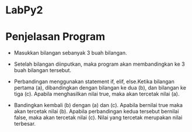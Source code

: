 # LabPy2
# Penjelasan Program
* Masukkan bilangan sebanyak 3 buah bilangan.

* Setelah bilangan diinputkan, maka program akan membandingkan ke 3 buah bilangan tersebut.
* Perbandingan menggunakan statement if, elif, else.Ketika bilangan pertama (a), dibandingkan dengan bilangan ke dua (b), dan
bilangan ke tiga (c). Apabila menghasilkan nilai true, maka akan tercetak nilai (a).

* Bandingkan kembali (b) dengan (a) dan (c). Apabila bernilai true maka akan tercetak nilai (b).
Apabila perbandingan kedua tersebut bernilai false, maka akan tercetak nilai (c). Nilai yang tercetak merupakan nilai terbesar.
